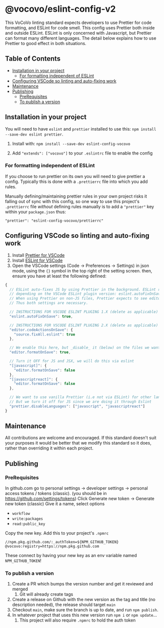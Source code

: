 # @vocovo/eslint-config-v2

This VoCoVo linting standard expects developers to use Prettier for code formatting, and ESLint for code smell. This config uses Prettier both inside and outside ESLint. ESLint is only concerned with Javascript, but Prettier can format many different languages. The detail below explains how to use Prettier to good effect in both situations.

## Table of Contents

- [Installation in your project](#installation-in-your-project)
    - [For formatting independent of ESLint](#for-formatting-independent-of-eslint)
- [Configuring VSCode so linting and auto-fixing work](#configuring-vscode-so-linting-and-auto-fixing-work)
- [Maintenance](#maintenance)
- [Publishing](#publishing)
    - [PreRequisites](#prerequisites)
    - [To publish a version](#to-publish-a-version)

## Installation in your project

You will need to have `eslint` and `prettier` installed to use this: `npm install --save-dev eslint prettier`.

1. Install with: `npm install --save-dev eslint-config-vocovo`

2. Add `"extends": ["vocovo"]` to your `.eslintrc` file to enable the config

### For formatting independent of ESLint

If you choose to run prettier on its own you will need to give prettier a config. Typically this is done with a `.prettierrc` file into which you add rules.

Manually defining/maintaining prettier rules in your own project risks it falling out of sync with this config, so one way to use this project's `.prettierrc` file _without_ defining rules manually is to add a `"prettier"` key within your `package.json` thus:

```
"prettier": "eslint-config-vocovo/prettierrc"
```

## Configuring VSCode so linting and auto-fixing work

1. Install [Prettier for VSCode](https://marketplace.visualstudio.com/items?itemName=esbenp.prettier-vscode)
2. Install [ESLint for VSCode](https://marketplace.visualstudio.com/items?itemName=dbaeumer.vscode-eslint)
3. Open the VSCode settings (Code -> Preferences -> Settings) in json mode, using the `{}` symbol in the top right of the setting screen. then, ensure you have at least the following defined:

```js
{
  // ESLint auto-fixes JS by using Prettier in the background. ESLint requires one of two possible settings
  // depending on the VSCode ESLint plugin version: eslint.autoFixOnSave or editor.codeActionsOnSave.
  // When using Prettier on non-JS files, Prettier expects to see editor.formatOnSave.
  // Thus both settings are necessary.

  // INSTRUCTIONS FOR VSCODE ESLINT PLUGING 1.X (delete as applicable)
  "eslint.autoFixOnSave": true,

  // INSTRUCTIONS FOR VSCODE ESLINT PLUGING 2.X (delete as applicable)
  "editor.codeActionsOnSave": {
    "source.fixAll.eslint": true
  },

  // We enable this here, but _disable_ it (below) on the files we want ESLint to handle.
  "editor.formatOnSave": true,

  // Turn it OFF for JS and JSX, we will do this via eslint
  "[javascript]": {
    "editor.formatOnSave": false
  },
  "[javascriptreact]": {
    "editor.formatOnSave": false
  },

  // We want to use vanilla Prettier (i.e not via ESLint) for other languages like CSS and HTML.
  // But we turn it off for JS since we are doing it through Eslint
  "prettier.disableLanguages": ["javascript", "javascriptreact"]
}
```

## Maintenance

All contributions are welcome and encouraged. If this standard doesn't suit your purposes it would be better that we modify this standard so it does, rather than overriding it within each project.

## Publishing

### PreRequisites

In github.com go to personal settings -> developer settings -> personal access tokens / tokens (classic).
(you should be in https://github.com/settings/tokens)
Click Generate new token -> Generate new token (classic)
Give it a name, select options
- `workflow`
- `write:packages`
- `read:public_key`

Copy the new key.
Add this to your project's `.npmrc`
```
//npm.pkg.github.com/:_authToken=${NPM_GITHUB_TOKEN}
@vocovo:registry=https://npm.pkg.github.com
```

These connect by having your new key as an env variable named `NPM_GITHUB_TOKEN`!

### To publish a version

1. Create a PR which bumps the version number and get it reviewed and merged
   1. Git will already create tags
1. Create a release on Github with the new version as the tag and title (no description needed), the release should target `main`
1. Checkout `main`, make sure the branch is up to date, and run `npm publish`.
1. In whatever project that uses this new version run `npm i` or `npm update`...
   1. This project will also require `.npmrc` to hold the auth token
